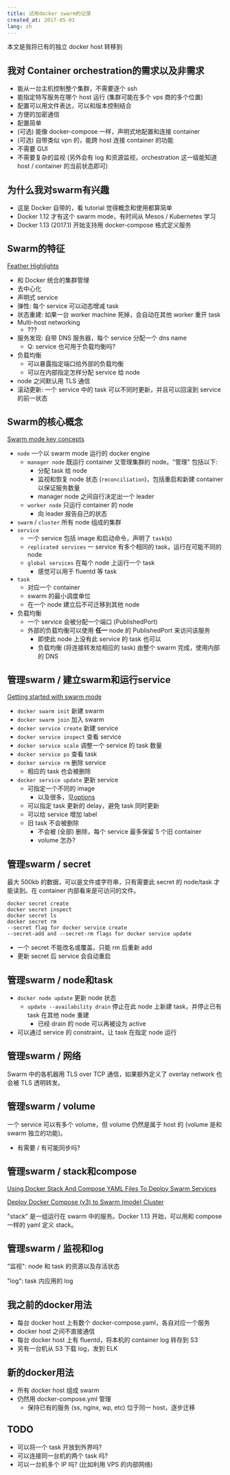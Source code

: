 ```yaml
---
title: 试用docker swarm的记录
created_at: 2017-05-01
lang: zh
---
```


本文是我将已有的独立 docker host 转移到

## 我对 Container orchestration的需求以及非需求

- 能从一台主机控制整个集群，不需要逐个 ssh
- 能指定特写服务在哪个 host 运行 (集群可能在多个 vps 商的多个位置)
- 配置可以用文件表达，可以和版本控制结合
- 方便的加密通信
- 配置简单
- (可选) 能像 docker-compose 一样，声明式地配置和连接 container
- (可选) 自带类似 vpn 的，能跨 host 连接 container 的功能
- 不需要 GUI
- 不需要复杂的监视 (另外会有 log 和资源监视，orchestration 这一级能知道 host / container 的当前状态即可)

## 为什么我对swarm有兴趣

- 这是 Docker 自带的，看 tutorial 觉得概念和使用都算简单
- Docker 1.12 才有这个 swarm mode，有时间从 Mesos / Kubernetes 学习
- Docker 1.13 (2017.1) 开始支持用 docker-compose 格式定义服务

## Swarm的特征

[Feather Highlights](https://docs.docker.com/engine/swarm/#feature-highlights)

- 和 Docker 统合的集群管理
- 去中心化
- 声明式 service
- 弹性: 每个 service 可以动态增减 task
- 状态重建: 如果一台 worker machine 死掉，会自动在其他 worker 重开 task
- Multi-host networking
    - ???
- 服务发现: 自带 DNS 服务器，每个 service 分配一个 dns name
    - Q: service 也可用于负载均衡吗?
- 负载均衡
    - 可以暴露指定端口给外部的负载均衡
    - 可以在内部指定怎样分配 service 给 node
- node 之间默认用 TLS 通信
- 滚动更新: 一个 service 中的 task 可以不同时更新，并且可以回滚到 service 的前一状态

## Swarm的核心概念

[Swarm mode key concepts](https://docs.docker.com/engine/swarm/key-concepts/)

- `node` 一个以 swarm mode 运行的 docker engine
    - `manager node` 既运行 container 又管理集群的 node。"管理" 包括以下:
        - 分配 task 给 node
        - 监视和恢复 node 状态 (`reconciliation`)，包括重启和新建 container 以保证服务数量
        - manager node 之间自行决定出一个 leader
    - `worker node` 只运行 container 的 node
        - 向 leader 报告自己的状态
- `swarm` / `cluster` 所有 node 组成的集群
- `service`
    - 一个 service 包括 image 和启动命令，声明了 `task`(s)
    - `replicated services` 一 service 有多个相同的 task，运行在可能不同的 node
    - `global services` 在每个 node 上运行一个 task
        - 感觉可以用于 fluentd 等 task
- `task`
    - 对应一个 container
    - swarm 的最小调度单位
    - 在一个 node 建立后不可迁移到其他 node
- 负载均衡
    - 一个 service 会被分配一个端口 (PublishedPort)
    - 外部的负载均衡可以使用 **任一** node 的 PublishedPort 来访问该服务
        - 即使此 node 上没有此 service 的 task 也可以
        - 负载均衡 (将连接转发给相应的 task) 由整个 swarm 完成，使用内部的 DNS

## 管理swarm / 建立swarm和运行service

[Getting started with swarm mode](https://docs.docker.com/engine/swarm/swarm-tutorial/)

- `docker swarm init` 新建 swarm
- `docker swarm join` 加入 swarm
- `docker service create` 新建 service
- `docker service inspect` 查看 service
- `docker service scale` 调整一个 service 的 task 数量
- `docker service ps` 查看 task
- `docker service rm` 删除 service
    - 相应的 task 也会被删除
- `docker service update` 更新 service
    - 可指定一个不同的 image
        - 以及很多，见[options](https://docs.docker.com/engine/reference/commandline/service_update/#options)
    - 可以指定 task 更新的 delay，避免 task 同时更新
    - 可以给 service 增加 label
    - 旧 task 不会被删除
        - 不会被 (全部) 删除，每个 service 最多保留 5 个旧 container
        - volume 怎办?

## 管理swarm / secret

最大 500kb 的数据，可以是文件或字符串，只有需要此 secret 的 node/task 才能读到。在 container 内部看来是可访问的文件。

```text
docker secret create
docker secret inspect
docker secret ls
docker secret rm
--secret flag for docker service create
--secret-add and --secret-rm flags for docker service update
```

- 一个 secret 不能改名或覆盖，只能 rm 后重新 add
- 更新 secret 后 service 会自动重启

## 管理swarm / node和task

- `docker node update` 更新 node 状态
    - `update --availability drain` 停止在此 node 上新建 task，并停止已有 task 在其他 node 重建
        - 已经 drain 的 node 可以再被设为 active
- 可以通过 service 的 constraint，让 task 在指定 node 运行

## 管理swarm / 网络

Swarm 中的各机器用 TLS over TCP 通信，如果额外定义了 overlay network 也会被 TLS 透明转发。

## 管理swarm / volume

一个 service 可以有多个 volume，但 volume 仍然是属于 host 的 (volume 是和 swarm 独立的功能)。
- 有需要 / 有可能同步吗?

## 管理swarm / stack和compose

[Using Docker Stack And Compose YAML Files To Deploy Swarm Services](https://technologyconversations.com/2017/01/23/using-docker-stack-and-compose-yaml-files-to-deploy-swarm-services/)

[Deploy Docker Compose (v3) to Swarm (mode) Cluster](https://codefresh.io/blog/deploy-docker-compose-v3-swarm-mode-cluster/)

"stack" 是一组运行在 swarm 中的服务。Docker 1.13 开始，可以用和 compose 一样的 yaml 定义 stack。

## 管理swarm / 监视和log

"监视": node 和 task 的资源以及存活状态

"log": task 内应用的 log

## 我之前的docker用法

- 每台 docker host 上有数个 docker-compose.yaml，各自对应一个服务
- docker host 之间不直接通信
- 每台 docker host 上有 fluentd，将本机的 container log 转存到 S3
- 另有一台机从 S3 下载 log，发到 ELK

## 新的docker用法

- 所有 docker host 组成 swarm
- 仍然用 docker-compose.yml 管理
    - 保持已有的服务 (ss, nginx, wp, etc) 位于同一 host，逐步迁移

## TODO

- 可以将一个 task 开放到外界吗?
- 可以连接同一台机的两个 task 吗?
- 可以一台机多个 IP 吗? (比如利用 VPS 的内部网络)
